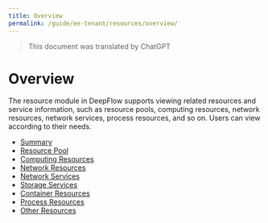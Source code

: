 ```yaml
---
title: Overview
permalink: /guide/ee-tenant/resources/overview/
---
```


> This document was translated by ChatGPT

# Overview

The resource module in DeepFlow supports viewing related resources and service information, such as resource pools, computing resources, network resources, network services, process resources, and so on. Users can view according to their needs.

- [Summary](./summary/)
- [Resource Pool](./resource-pool/)
- [Computing Resources](./computing-resources/)
- [Network Resources](./network-resources/)
- [Network Services](./network-services/)
- [Storage Services](./storage-services/)
- [Container Resources](./container-resources/)
- [Process Resources](./process-resources/)
- [Other Resources](./other-resources/)
